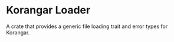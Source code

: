 # Korangar Loader

A crate that provides a generic file loading trait and error types for Korangar.
